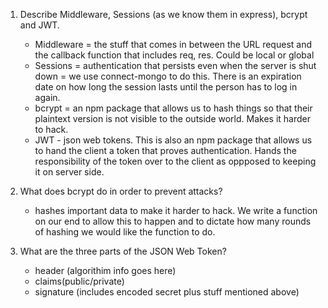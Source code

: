 <!-- Answers to the Short Answer Essay Questions go here -->

1.  Describe Middleware, Sessions (as we know them in express), bcrypt and JWT.
    * Middleware = the stuff that comes in between the URL request and the callback function that includes req, res. Could be local or global
    * Sessions = authentication that persists even when the server is shut down = we use connect-mongo to do this. There is an expiration date on how long the session lasts until the person has to log in again. 
    * bcrypt = an npm package that allows us to hash things so that their plaintext version is not visible to the outside world. Makes it harder to hack. 
    * JWT - json web tokens. This is also an npm package that allows us to hand the client a token that proves authentication. Hands the responsibility of the token over to the client as oppposed to keeping it on server side. 
2.  What does bcrypt do in order to prevent attacks?
    * hashes important data to make it harder to hack. We write a function on our end to allow this to happen and to dictate how many rounds of hashing we would like the function to do. 

3.  What are the three parts of the JSON Web Token?
    * header (algorithim info goes here)
    * claims(public/private)
    * signature (includes encoded secret plus stuff mentioned above)